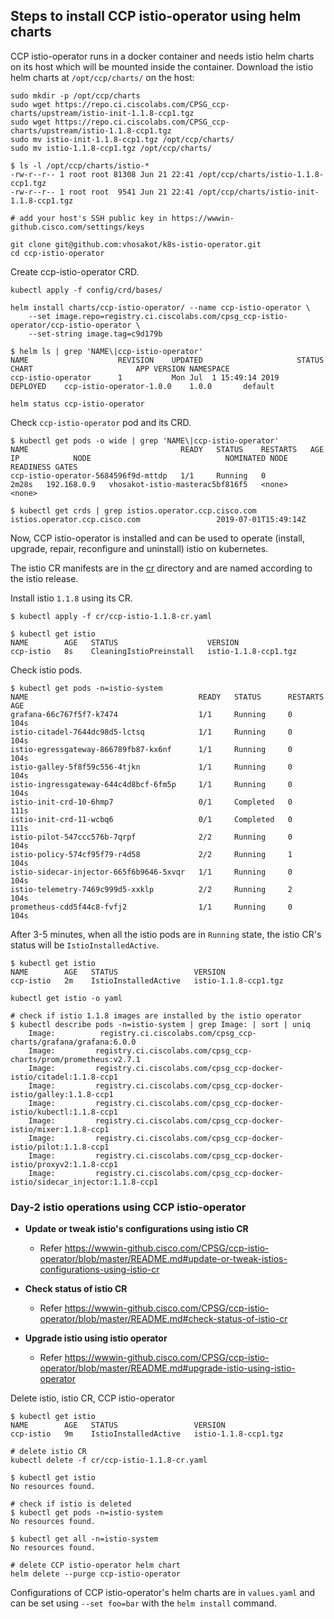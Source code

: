 ## Steps to install CCP istio-operator using helm charts

CCP istio-operator runs in a docker container and needs istio helm charts on its host which will be mounted inside the container. Download the istio helm charts at `/opt/ccp/charts/` on the host:

```
sudo mkdir -p /opt/ccp/charts
sudo wget https://repo.ci.ciscolabs.com/CPSG_ccp-charts/upstream/istio-init-1.1.8-ccp1.tgz
sudo wget https://repo.ci.ciscolabs.com/CPSG_ccp-charts/upstream/istio-1.1.8-ccp1.tgz
sudo mv istio-init-1.1.8-ccp1.tgz /opt/ccp/charts/
sudo mv istio-1.1.8-ccp1.tgz /opt/ccp/charts/

$ ls -l /opt/ccp/charts/istio-*
-rw-r--r-- 1 root root 81308 Jun 21 22:41 /opt/ccp/charts/istio-1.1.8-ccp1.tgz
-rw-r--r-- 1 root root  9541 Jun 21 22:41 /opt/ccp/charts/istio-init-1.1.8-ccp1.tgz
```

```
# add your host's SSH public key in https://wwwin-github.cisco.com/settings/keys

git clone git@github.com:vhosakot/k8s-istio-operator.git
cd ccp-istio-operator
```

Create ccp-istio-operator CRD.

```
kubectl apply -f config/crd/bases/
```

```
helm install charts/ccp-istio-operator/ --name ccp-istio-operator \
    --set image.repo=registry.ci.ciscolabs.com/cpsg_ccp-istio-operator/ccp-istio-operator \
    --set-string image.tag=c9d179b

$ helm ls | grep 'NAME\|ccp-istio-operator'
NAME                	REVISION	UPDATED                 	STATUS  	CHART                     	APP VERSION	NAMESPACE
ccp-istio-operator  	1       	Mon Jul  1 15:49:14 2019	DEPLOYED	ccp-istio-operator-1.0.0  	1.0.0      	default  

helm status ccp-istio-operator
```

Check `ccp-istio-operator` pod and its CRD.

```
$ kubectl get pods -o wide | grep 'NAME\|ccp-istio-operator'
NAME                                  READY   STATUS    RESTARTS   AGE     IP            NODE                              NOMINATED NODE   READINESS GATES
ccp-istio-operator-5684596f9d-mttdp   1/1     Running   0          2m28s   192.168.0.9   vhosakot-istio-masterac5bf816f5   <none>           <none>

$ kubectl get crds | grep istios.operator.ccp.cisco.com
istios.operator.ccp.cisco.com                 2019-07-01T15:49:14Z
```

Now, CCP istio-operator is installed and can be used to operate (install, upgrade, repair, reconfigure and uninstall) istio on kubernetes.

The istio CR manifests are in the [cr](https://wwwin-github.cisco.com/CPSG/ccp-istio-operator/tree/master/cr) directory and are named according to the istio release.

Install istio `1.1.8` using its CR.

```
$ kubectl apply -f cr/ccp-istio-1.1.8-cr.yaml 

$ kubectl get istio
NAME        AGE   STATUS                    VERSION
ccp-istio   8s    CleaningIstioPreinstall   istio-1.1.8-ccp1.tgz

```

Check istio pods.

```
$ kubectl get pods -n=istio-system
NAME                                      READY   STATUS      RESTARTS   AGE
grafana-66c767f5f7-k7474                  1/1     Running     0          104s
istio-citadel-7644dc98d5-lctsq            1/1     Running     0          104s
istio-egressgateway-866789fb87-kx6nf      1/1     Running     0          104s
istio-galley-5f8f59c556-4tjkn             1/1     Running     0          104s
istio-ingressgateway-644c4d8bcf-6fm5p     1/1     Running     0          104s
istio-init-crd-10-6hmp7                   0/1     Completed   0          111s
istio-init-crd-11-wcbq6                   0/1     Completed   0          111s
istio-pilot-547ccc576b-7qrpf              2/2     Running     0          104s
istio-policy-574cf95f79-r4d58             2/2     Running     1          104s
istio-sidecar-injector-665f6b9646-5xvqr   1/1     Running     0          104s
istio-telemetry-7469c999d5-xxklp          2/2     Running     2          104s
prometheus-cdd5f44c8-fvfj2                1/1     Running     0          104s
```

After 3-5 minutes, when all the istio pods are in `Running` state, the istio CR's status will be `IstioInstalledActive`.

```
$ kubectl get istio
NAME        AGE   STATUS                 VERSION
ccp-istio   2m    IstioInstalledActive   istio-1.1.8-ccp1.tgz

kubectl get istio -o yaml

# check if istio 1.1.8 images are installed by the istio operator
$ kubectl describe pods -n=istio-system | grep Image: | sort | uniq
    Image:          registry.ci.ciscolabs.com/cpsg_ccp-charts/grafana/grafana:6.0.0
    Image:         registry.ci.ciscolabs.com/cpsg_ccp-charts/prom/prometheus:v2.7.1
    Image:         registry.ci.ciscolabs.com/cpsg_ccp-docker-istio/citadel:1.1.8-ccp1
    Image:         registry.ci.ciscolabs.com/cpsg_ccp-docker-istio/galley:1.1.8-ccp1
    Image:         registry.ci.ciscolabs.com/cpsg_ccp-docker-istio/kubectl:1.1.8-ccp1
    Image:         registry.ci.ciscolabs.com/cpsg_ccp-docker-istio/mixer:1.1.8-ccp1
    Image:         registry.ci.ciscolabs.com/cpsg_ccp-docker-istio/pilot:1.1.8-ccp1
    Image:         registry.ci.ciscolabs.com/cpsg_ccp-docker-istio/proxyv2:1.1.8-ccp1
    Image:         registry.ci.ciscolabs.com/cpsg_ccp-docker-istio/sidecar_injector:1.1.8-ccp1
```

### Day-2 istio operations using CCP istio-operator

* **Update or tweak istio's configurations using istio CR**
    * Refer https://wwwin-github.cisco.com/CPSG/ccp-istio-operator/blob/master/README.md#update-or-tweak-istios-configurations-using-istio-cr

* **Check status of istio CR**
    * Refer https://wwwin-github.cisco.com/CPSG/ccp-istio-operator/blob/master/README.md#check-status-of-istio-cr

* **Upgrade istio using istio operator**
    * Refer https://wwwin-github.cisco.com/CPSG/ccp-istio-operator/blob/master/README.md#upgrade-istio-using-istio-operator

Delete istio, istio CR, CCP istio-operator

```
$ kubectl get istio
NAME        AGE   STATUS                 VERSION
ccp-istio   9m    IstioInstalledActive   istio-1.1.8-ccp1.tgz

# delete istio CR
kubectl delete -f cr/ccp-istio-1.1.8-cr.yaml 

$ kubectl get istio
No resources found.

# check if istio is deleted
$ kubectl get pods -n=istio-system
No resources found.

$ kubectl get all -n=istio-system
No resources found.

# delete CCP istio-operator helm chart
helm delete --purge ccp-istio-operator
```

Configurations of CCP istio-operator's helm charts are in `values.yaml` and can be set using `--set foo=bar` with the `helm install` command.
